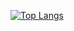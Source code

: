 [![Top Langs](https://github-readme-stats.vercel.app/api/top-langs/?username=tcarrio&hide=sqlpl,css,html&langs_count=7)](https://tom.carrio.dev)

